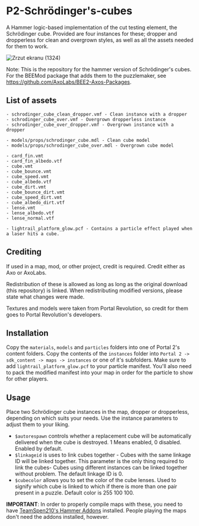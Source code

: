 # P2-Schrödinger's-cubes
A Hammer logic-based implementation of the cut testing element, the Schrödinger cube. Provided are four instances for these; dropper and dropperless for clean and overgrown styles, as well as all the assets needed for them to work.

![Zrzut ekranu (1324)](https://github.com/AxoLabs/P2-Schrodinger-s-cubes/assets/125143965/6218701c-2824-4486-9881-017ba82cae2d)

Note: This is the repository for the hammer version of Schrödinger's cubes. For the BEEMod package that adds them to the puzzlemaker, see https://github.com/AxoLabs/BEE2-Axos-Packages.

## List of assets
```- schrodinger_cube_clean.vmf - Clean dropperless instance
- schrodinger_cube_clean_dropper.vmf - Clean instance with a dropper
- schrodinger_cube_over.vmf - Overgrown dropperless instance
- schrodinger_cube_over_dropper.vmf - Overgrown instance with a dropper

- models/props/schrodinger_cube.mdl - Clean cube model
- models/props/schrodinger_cube_over.mdl - Overgrown cube model

- card_fin.vmt
- card_fin_albedo.vtf
- cube.vmt
- cube_bounce.vmt
- cube_speed.vmt
- cube_albedo.vtf
- cube_dirt.vmt
- cube_bounce_dirt.vmt
- cube_speed_dirt.vmt
- cube_albedo_dirt.vtf
- lense.vmt
- lense_albedo.vtf
- lense_normal.vtf

- lightrail_platform_glow.pcf - Contains a particle effect played when a laser hits a cube.
```
## Crediting
If used in a map, mod, or other project, credit is required. Credit either as Axo or AxoLabs.

Redistribution of these is allowed as long as long as the original download (this repository) is linked. When redistributing modified versions, please state what changes were made.

Textures and models were taken from Portal Revolution, so credit for them goes to Portal Revolution's developers.

## Installation
Copy the `materials`, `models` and `particles` folders into one of Portal 2's content folders. Copy the contents of the `instances` folder into `Portal 2 -> sdk_content -> maps -> instances` or one of it's subfolders. Make sure to add `lightrail_platform_glow.pcf` to your particle manifest. You'll also need to pack the modified manifest into your map in order for the particle to show for other players.

## Usage
Place two Schrödinger cube instances in the map, dropper or dropperless, depending on which suits your needs. Use the instance parameters to adjust them to your liking.
- `$autorespawn` controls whether a replacement cube will be automatically delivered when the cube is destroyed. 1 Means enabled, 0 disabled. Enabled by default.
- `$linkageid` is uses to link cubes together - Cubes with the same linkage ID will be linked together. This parameter is the only thing required to link the cubes- Cubes using different instances can be linked together without problem. The default linkage ID is 0.
- `$cubecolor` allows you to set the color of the cube lenses. Used to signify which cube is linked to which if there is more than one pair present in a puzzle. Default color is 255 100 100.

**IMPORTANT**: In order to properly compile maps with these, you need to have [TeamSpen210's Hammer Addons](https://github.com/TeamSpen210/HammerAddons) installed. People playing the maps don't need the addons installed, however.
